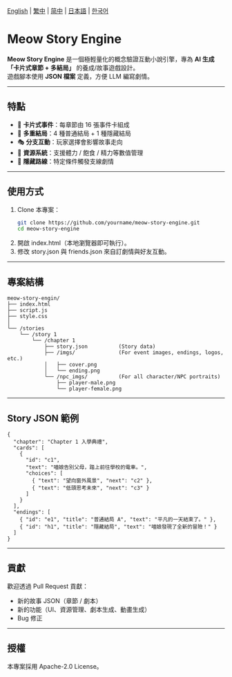 [English](README.md) | [繁中](readmes/README.zh-Hant.md) | [简中](readmes/README.zh-Hans.md) | [日本語](readmes/README.ja.md) | [한국어](readmes/README.ko.md)

# Meow Story Engine

**Meow Story Engine** 是一個極輕量化的概念驗證互動小說引擎，專為 **AI 生成「卡片式章節 + 多結局」** 的養成/故事遊戲設計。  
遊戲腳本使用 **JSON 檔案** 定義，方便 LLM 編寫劇情。

---

## 特點

- 📖 **卡片式事件**：每章節由 16 張事件卡組成  
- 🔀 **多重結局**：4 種普通結局 + 1 種隱藏結局  
- 🎭 **分支互動**：玩家選擇會影響故事走向  
- 🎒 **資源系統**：支援體力 / 飽食 / 精力等數值管理  
- 🌟 **隱藏路線**：特定條件觸發支線劇情  

---

## 使用方式

1. Clone 本專案：
   ```bash
   git clone https://github.com/yourname/meow-story-engine.git
   cd meow-story-engine
2. 開啟 index.html（本地瀏覽器即可執行）。
3. 修改 story.json 與 friends.json 來自訂劇情與好友互動。

---

## 專案結構

```
meow-story-engin/
├── index.html
├── script.js
├── style.css
│
└── /stories
    └── /story 1
        └── /chapter 1
            ├── story.json          (Story data)
            ├── /imgs/              (For event images, endings, logos, etc.)
            │   ├── cover.png
            │   └── ending.png
            └── /npc_imgs/          (For all character/NPC portraits)
                ├── player-male.png
                └── player-female.png
```
---

## Story JSON 範例

```
{
  "chapter": "Chapter 1 入學典禮",
  "cards": [
    {
      "id": "c1",
      "text": "喵娘告別父母，踏上前往學校的電車。",
      "choices": [
        { "text": "望向窗外風景", "next": "c2" },
        { "text": "低頭思考未來", "next": "c3" }
      ]
    }
  ],
  "endings": [
    { "id": "e1", "title": "普通結局 A", "text": "平凡的一天結束了。" },
    { "id": "h1", "title": "隱藏結局", "text": "喵娘發現了全新的冒險！" }
  ]
}
```

---

## 貢獻

歡迎透過 Pull Request 貢獻：
- 新的故事 JSON（章節 / 劇本）
- 新的功能（UI、資源管理、劇本生成、動畫生成）
- Bug 修正

---

## 授權

本專案採用 Apache-2.0 License。

